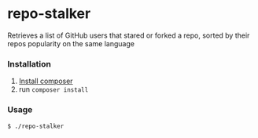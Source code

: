 # repo-stalker
Retrieves a list of GitHub users that stared or forked a repo, sorted by their repos popularity on the same language

### Installation
1. [Install composer](https://getcomposer.org/download/)
2. run `composer install` 

### Usage
```
$ ./repo-stalker
```
